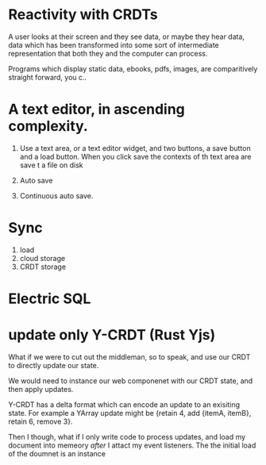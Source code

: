 # Reactivity with CRDTs

A user looks at their screen and they see data, or maybe they hear data, data which has been transformed into some sort of intermediate representation that both they and the computer can process.

Programs which display static data, ebooks, pdfs, images, are comparitively straight forward, you c..

# A text editor, in ascending complexity.

1. Use a text area, or a text editor widget, and two buttons, a save button and a load button. When you click save the contexts of th text area are save t a file on disk

2. Auto save

3. Continuous auto save. 

# Sync

1. load
2. cloud storage
3. CRDT storage

# Electric SQL

# update only Y-CRDT (Rust Yjs)

What if we were to cut out the middleman, so to speak, and use our CRDT to directly update our state.

We would need to instance our web componenet with our CRDT state, and then apply updates.

Y-CRDT has a delta format which can encode an update to an exisiting state. For example a YArray update might be {retain 4, add {itemA, itemB}, retain 6, remove 3}.

Then I though, what if I only write code to process updates, and load my document into memeory _after_ I attact my event listeners. The the initial load of the doumnet is an instance 